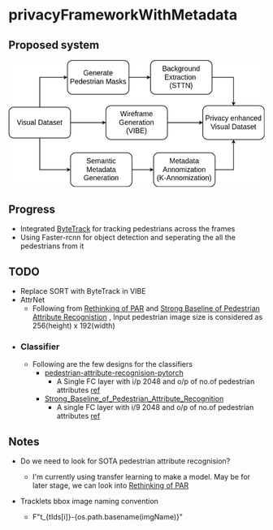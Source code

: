 # privacyFrameworkWithMetadata

## Proposed system
![alt proposed system](readMeImgs/proposedOverview.png)

## Progress 
- Integrated [ByteTrack](https://github.com/ifzhang/ByteTrack) for tracking pedestrians across the frames
- Using Faster-rcnn for object detection and seperating the all the pedestrians from it


## TODO
- Replace SORT with ByteTrack in VIBE
- AttrNet
  - Following from [Rethinking of PAR](https://github.com/valencebond/Rethinking_of_PAR) and [Strong Baseline of Pedestrian Attribute Recognistion](https://github.com/aajinjin/Strong_Baseline_of_Pedestrian_Attribute_Recognition) , Input pedestrian image size is considered as 256(height) x 192(width)
- ### Classifier 
  - Following are the few designs for the classifiers
    - [pedestrian-attribute-recognision-pytorch](https://github.com/dangweili/pedestrian-attribute-recognition-pytorch)
      - A Single FC layer with i/p 2048 and o/p of no.of pedestrian attributes [ref](https://github.com/dangweili/pedestrian-attribute-recognition-pytorch/blob/468ae58cf49d09931788f378e4b3d4cc2f171c22/baseline/model/DeepMAR.py#L41)
    - [Strong_Baseline_of_Pedestrian_Attribute_Recognition](https://github.com/aajinjin/Strong_Baseline_of_Pedestrian_Attribute_Recognition)
      - A single FC layer with i/9 2048 and o/p of no.of pedestrian attributes [ref](https://github.com/aajinjin/Strong_Baseline_of_Pedestrian_Attribute_Recognition/blob/4b1afcc76b4bbc116f6648f4fd9fbe18502390ee/models/base_block.py#L11)

## Notes
- Do we need to look for SOTA pedestrian attribute recognision?
  - I'm currently using transfer learning to make a model. May be for later stage, we can look into [Rethinking of PAR](https://github.com/valencebond/Rethinking_of_PAR)

- Tracklets bbox image naming convention
  - F"t_{tIds[i]}-{os.path.basename(imgName)}"